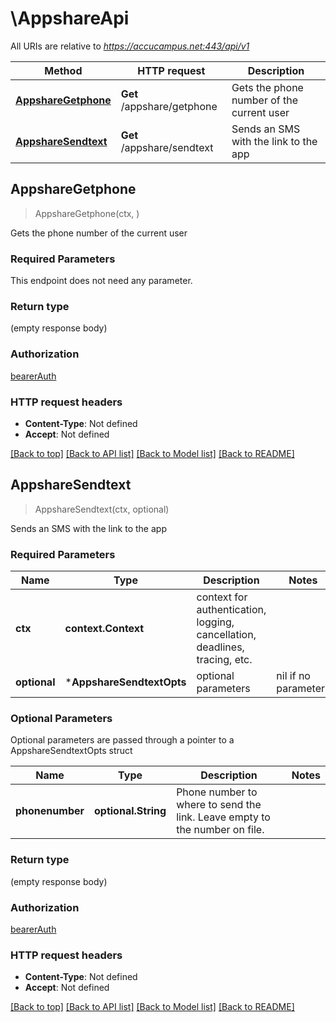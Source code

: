 # \AppshareApi

All URIs are relative to *https://accucampus.net:443/api/v1*

Method | HTTP request | Description
------------- | ------------- | -------------
[**AppshareGetphone**](AppshareApi.md#AppshareGetphone) | **Get** /appshare/getphone | Gets the phone number of the current user
[**AppshareSendtext**](AppshareApi.md#AppshareSendtext) | **Get** /appshare/sendtext | Sends an SMS with the link to the app



## AppshareGetphone

> AppshareGetphone(ctx, )

Gets the phone number of the current user

### Required Parameters

This endpoint does not need any parameter.

### Return type

 (empty response body)

### Authorization

[bearerAuth](../README.md#bearerAuth)

### HTTP request headers

- **Content-Type**: Not defined
- **Accept**: Not defined

[[Back to top]](#) [[Back to API list]](../README.md#documentation-for-api-endpoints)
[[Back to Model list]](../README.md#documentation-for-models)
[[Back to README]](../README.md)


## AppshareSendtext

> AppshareSendtext(ctx, optional)

Sends an SMS with the link to the app

### Required Parameters


Name | Type | Description  | Notes
------------- | ------------- | ------------- | -------------
**ctx** | **context.Context** | context for authentication, logging, cancellation, deadlines, tracing, etc.
 **optional** | ***AppshareSendtextOpts** | optional parameters | nil if no parameters

### Optional Parameters

Optional parameters are passed through a pointer to a AppshareSendtextOpts struct


Name | Type | Description  | Notes
------------- | ------------- | ------------- | -------------
 **phonenumber** | **optional.String**| Phone number to where to send the link. Leave empty to the number on file. | 

### Return type

 (empty response body)

### Authorization

[bearerAuth](../README.md#bearerAuth)

### HTTP request headers

- **Content-Type**: Not defined
- **Accept**: Not defined

[[Back to top]](#) [[Back to API list]](../README.md#documentation-for-api-endpoints)
[[Back to Model list]](../README.md#documentation-for-models)
[[Back to README]](../README.md)

